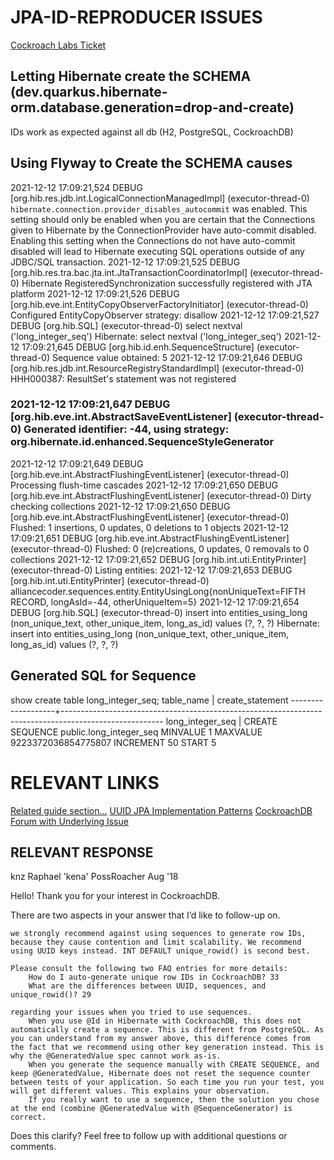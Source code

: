 # JPA-ID-REPRODUCER ISSUES
[Cockroach Labs Ticket](https://support.cockroachlabs.com/hc/en-us/requests/10751)

## Letting Hibernate create the SCHEMA (dev.quarkus.hibernate-orm.database.generation=drop-and-create)
IDs work as expected against all db (H2, PostgreSQL, CockroachDB)

## Using Flyway to Create the SCHEMA causes
2021-12-12 17:09:21,524 DEBUG [org.hib.res.jdb.int.LogicalConnectionManagedImpl] (executor-thread-0) `hibernate.connection.provider_disables_autocommit` was enabled.  This setting should only be enabled when you are certain that the Connections given to Hibernate by the ConnectionProvider have auto-commit disabled.  Enabling this setting when the Connections do not have auto-commit disabled will lead to Hibernate executing SQL operations outside of any JDBC/SQL transaction.
2021-12-12 17:09:21,525 DEBUG [org.hib.res.tra.bac.jta.int.JtaTransactionCoordinatorImpl] (executor-thread-0) Hibernate RegisteredSynchronization successfully registered with JTA platform
2021-12-12 17:09:21,526 DEBUG [org.hib.eve.int.EntityCopyObserverFactoryInitiator] (executor-thread-0) Configured EntityCopyObserver strategy: disallow
2021-12-12 17:09:21,527 DEBUG [org.hib.SQL] (executor-thread-0) 
    select
        nextval ('long_integer_seq')
Hibernate:
    select
        nextval ('long_integer_seq')
2021-12-12 17:09:21,645 DEBUG [org.hib.id.enh.SequenceStructure] (executor-thread-0) Sequence value obtained: 5
2021-12-12 17:09:21,646 DEBUG [org.hib.res.jdb.int.ResourceRegistryStandardImpl] (executor-thread-0) HHH000387: ResultSet's statement was not registered
### 2021-12-12 17:09:21,647 DEBUG [org.hib.eve.int.AbstractSaveEventListener] (executor-thread-0) Generated identifier: -44, using strategy: org.hibernate.id.enhanced.SequenceStyleGenerator
2021-12-12 17:09:21,649 DEBUG [org.hib.eve.int.AbstractFlushingEventListener] (executor-thread-0) Processing flush-time cascades
2021-12-12 17:09:21,650 DEBUG [org.hib.eve.int.AbstractFlushingEventListener] (executor-thread-0) Dirty checking collections
2021-12-12 17:09:21,650 DEBUG [org.hib.eve.int.AbstractFlushingEventListener] (executor-thread-0) Flushed: 1 insertions, 0 updates, 0 deletions to 1 objects
2021-12-12 17:09:21,651 DEBUG [org.hib.eve.int.AbstractFlushingEventListener] (executor-thread-0) Flushed: 0 (re)creations, 0 updates, 0 removals to 0 collections
2021-12-12 17:09:21,652 DEBUG [org.hib.int.uti.EntityPrinter] (executor-thread-0) Listing entities:
2021-12-12 17:09:21,653 DEBUG [org.hib.int.uti.EntityPrinter] (executor-thread-0) alliancecoder.sequences.entity.EntityUsingLong{nonUniqueText=FIFTH RECORD, longAsId=-44, otherUniqueItem=5}
2021-12-12 17:09:21,654 DEBUG [org.hib.SQL] (executor-thread-0) 
    insert 
    into
        entities_using_long
        (non_unique_text, other_unique_item, long_as_id)
    values
        (?, ?, ?)
Hibernate: 
    insert
    into
        entities_using_long
        (non_unique_text, other_unique_item, long_as_id)
    values
        (?, ?, ?)

## Generated SQL for Sequence
show create table long_integer_seq;
     table_name    |                                           create_statement
-------------------+-------------------------------------------------------------------------------------------------------
  long_integer_seq | CREATE SEQUENCE public.long_integer_seq MINVALUE 1 MAXVALUE 9223372036854775807 INCREMENT 50 START 5

# RELEVANT LINKS
[Related guide section...](https://quarkus.io/guides/getting-started#the-jax-rs-resources)
[UUID JPA Implementation Patterns](https://dzone.com/articles/jpa-implementation-patterns-6)
[CockroachDB Forum with Underlying Issue](https://forum.cockroachlabs.com/t/hibernate-sequence-generator-returns-negative-number-and-ignore-unique-rowid/1885)
## RELEVANT RESPONSE
knz
Raphael 'kena' PossRoacher
Aug '18

Hello!
Thank you for your interest in CockroachDB.

There are two aspects in your answer that I’d like to follow-up on.

    we strongly recommend against using sequences to generate row IDs, because they cause contention and limit scalability. We recommend using UUID keys instead. INT DEFAULT unique_rowid() is second best.

    Please consult the following two FAQ entries for more details:
        How do I auto-generate unique row IDs in CockroachDB? 33
        What are the differences between UUID, sequences, and unique_rowid()? 29

    regarding your issues when you tried to use sequences.
        When you use @Id in Hibernate with CockroachDB, this does not automatically create a sequence. This is different from PostgreSQL. As you can understand from my answer above, this difference comes from the fact that we recommend using other key generation instead. This is why the @GeneratedValue spec cannot work as-is.
        When you generate the sequence manually with CREATE SEQUENCE, and keep @GeneratedValue, Hibernate does not reset the sequence counter between tests of your application. So each time you run your test, you will get different values. This explains your observation.
        If you really want to use a sequence, then the solution you chose at the end (combine @GeneratedValue with @SequenceGenerator) is correct.

Does this clarify? Feel free to follow up with additional questions or comments.